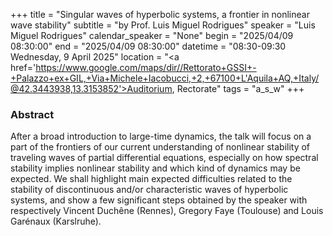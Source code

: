 +++
title = "Singular waves of hyperbolic systems, a frontier in nonlinear wave stability"
subtitle = "by Prof. Luis Miguel Rodrigues"
speaker = "Luis Miguel Rodrigues"
calendar_speaker = "None"
begin = "2025/04/09  08:30:00"
end = "2025/04/09  08:30:00"
datetime = "08:30-09:30 Wednesday, 9 April 2025"
location = "<a href='https://www.google.com/maps/dir//Rettorato+GSSI+-+Palazzo+ex+GIL,+Via+Michele+Iacobucci,+2,+67100+L'Aquila+AQ,+Italy/@42.3443938,13.3153852'>Auditorium, Rectorate</a>"
tags = "a_s_w"
+++

### Abstract
After a broad introduction to large-time dynamics, the talk will focus on a part of the frontiers of our current understanding of nonlinear stability of traveling waves of partial differential equations, especially on how spectral stability implies nonlinear stability and which kind of dynamics may be expected. We shall highlight main expected difficulties related to the stability of discontinuous and/or characteristic waves of hyperbolic systems, and show a few significant steps obtained by the speaker with respectively Vincent Duchêne (Rennes), Gregory Faye (Toulouse) and Louis Garénaux (Karslruhe).
